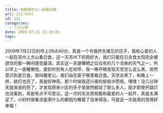 ```yaml
---
title: 和最爱的人一起看日食
url: 121.html
id: 121
categories:
  - 个人心得
date: 2009-07-21 21:19:26
tags:
---
```


2009年7月22日的早上09点40分，真是一个令我终生难忘的日子，我和心爱的人一起在苏州上方山看日食，这一天苏州下的雨好大，我们只能在日全食太阳完全被遮住的那一瞬间感觉最深。其实这一天是曝晒之后仅有的几个凉爽的天气之一，所以早上一直睡懒觉。直到听到有人在欢呼，我一睁开眼发现天空怎么这么黑，突然意识到是日食。我叫醒老公，我们站在窗子哪里看日食。天空全黑了，和晚上一样，路灯也亮了，真是好神奇。那个时侯我还兴奋的偷偷许愿呢，嘿嘿！没几分钟天就渐渐的亮了，才发现原来小区的亭子里居然都站了那么多人，刚才即使开路灯也没看到，真是有点不可思议。这一次的天文奇观能和最爱的人一起开，真是太满足了。小的时侯看流星雨什么的都因为睡着了没来得及，可是这一次我真的觉得好幸福！